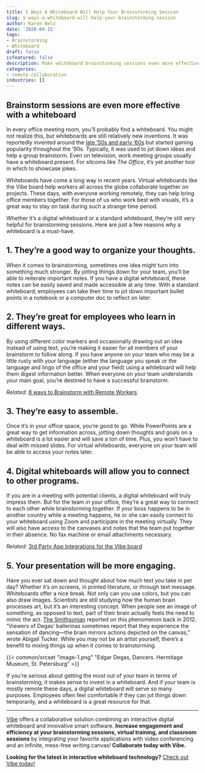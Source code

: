 ```yaml
---
title: 5 Ways A Whiteboard Will Help Your Brainstorming Session
slug: 5-ways-a-whiteboard-will-help-your-brainstorming-session
author: Karen Belz
date: '2020-04-15'
tags:
- Brainstorming
- Whiteboard
draft: false
isfeatured: false
description: Make whiteboard brainstorming sessions even more effective with these meeting techniques.
categories:
- remote-collaboration
industries: []
---
```


## Brainstorm sessions are even more effective with a whiteboard

In every office meeting room, you’ll probably find a whiteboard. You might not realize this, but whiteboards are still relatively new inventions. It was reportedly invented around the [late ’50s and early ’60s](https://www.theworkplacedepot.co.uk/news/2014/08/20/whiteboards-history/) but started gaining popularity throughout the ’90s. Typically, it was used to jot down ideas and help a group brainstorm. Even on television, work meeting groups usually have a whiteboard present. For sitcoms like *The Office*, it’s yet another tool in which to showcase jokes.

Whiteboards have come a long way in recent years. Virtual whiteboards like the Vibe board help workers all across the globe collaborate together on projects. These days, with everyone working remotely, they can help bring office members together. For those of us who work best with visuals, it’s a great way to stay on task during such a strange time period.

Whether it’s a digital whiteboard or a standard whiteboard, they’re still very helpful for brainstorming sessions. Here are just a few reasons why a whiteboard is a must-have.

## 1. They’re a good way to organize your thoughts.

When it comes to brainstorming, sometimes one idea might turn into something much stronger. By jotting things down for your team, you’ll be able to reiterate important notes. If you have a digital whiteboard, these notes can be easily saved and made accessible at any time. With a standard whiteboard, employees can take their time to jot down important bullet points in a notebook or a computer doc to reflect on later.

## 2. They’re great for employees who learn in different ways.

By using different color markers and occasionally drawing out an idea instead of using text, you’re making it easier for all members of your brainstorm to follow along. If you have anyone on your team who may be a little rusty with your language (either the language you speak or the language and lingo of the office and your field) using a whiteboard will help them digest information better. When everyone on your team understands your main goal, you’re destined to have a successful brainstorm.

*Related:* [8 ways to Brainstorm with Remote Workers](https://vibe.us/blog/8-ways-to-brainstorm-with-remote-workers/)

## 3. They’re easy to assemble.

Once it’s in your office space, you’re good to go. While PowerPoints are a great way to get information across, jotting down thoughts and goals on a whiteboard is a lot easier and will save a ton of time. Plus, you won’t have to deal with missed slides. For virtual whiteboards, everyone on your team will be able to access your notes later.

## 4. Digital whiteboards will allow you to connect to other programs.

If you are in a meeting with potential clients, a digital whiteboard will truly impress them. But for the team in your office, they’re a great way to connect to each other while brainstorming together. If your boss happens to be in another country while a meeting happens, he or she can easily connect to your whiteboard using Zoom and participate in the meeting virtually. They will also have access to the canvases and notes that the team put together in their absence. No fax machine or email attachments necessary.

*Related:* [3rd Party App Integrations for the Vibe board](https://vibe.us/android-app-store/)

## 5. Your presentation will be more engaging.

Have you ever sat down and thought about how much text you take in per day? Whether it’s on screens, in printed literature, or through text message. Whiteboards offer a nice break. Not only can you use colors, but you can also draw images. Scientists are still studying how the human brain processes art, but it’s an interesting concept. When people see an image of something, as opposed to text, part of their brain actually feels the need to mimic the act. [The Smithsonian](https://www.smithsonianmag.com/science-nature/how-does-the-brain-process-art-80541420/) reported on this phenomenon back in 2012. “Viewers of Degas’ ballerinas sometimes report that they experience the sensation of dancing—the brain mirrors actions depicted on the canvas,” wrote Abigail Tucker. While you may not be an artist yourself, there’s a benefit to mixing things up when it comes to brainstorming.

{{< common/srcset "image-1.png" "Edgar Degas, Dancers. Hermitage Museum, St. Petersburg" >}}

If you’re serious about getting the most out of your team in terms of brainstorming, it makes sense to invest in a whiteboard. And if your team is mostly remote these days, a digital whiteboard will serve so many purposes. Employees often feel comfortable if they can jot things down temporarily, and a whiteboard is a great resource for that.



---

[Vibe](https://vibe.us/) offers a collaborative solution combining an interactive digital whiteboard and innovative smart software. **Increase engagement and efficiency at your brainstorming sessions, virtual training, and classroom sessions** by integrating your favorite applications with video conferencing and an infinite, mess-free writing canvas! **Collaborate today with Vibe.**

**Looking for the latest in interactive whiteboard technology?** [Check out Vibe today!](https://vibe.us/order/)
